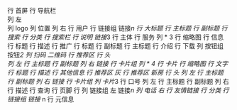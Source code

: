 行 首屏
    行 导航栏   
        列 左   
            列 logo
            列 位置
        列 右
            行 用户
            行 链接组
                链接*n
    行 大标题
        行 主标题
        行 副标题
    行 搜索 
        行 分类
        行 搜索栏
    行 说明
        链接*3 
行 主体
    行 服务
        列 * 3 
            行 缩略图
            行 信息
                行 标题
                行 描述
    行 推广
        行 标题 
            行 副标题
            行 主标题
        行 介绍
        行 下载
            列 按钮组
                按钮*2 
            列 扫码
                二维码
    行 推荐区
        行 头   
            列 左
                行 主标题
                行 副标题
            列 右
                链接
        行 卡片组
            列 * 4 
                行 卡片
                    行 缩略图
                    行 文字
                        行 标题
                        行 描述
                行 其他信息
    行 推荐区 灰
    行 推荐区 新房
        行 头 
            列 左
                行 主标题
                行 副标题
            列 右
                链接 
        行 卡片组
            列 卡片*3 
    行 口号
        列 左
            行 主标题
            行 副标题
        列 右
            行 描述
            行 查询
行 页脚
    行 
        列 链接组 左
            链接*n
        列 电话 右
    行 友情链接
        行 分类
        行 链接组
            链接* n 
    行 元信息